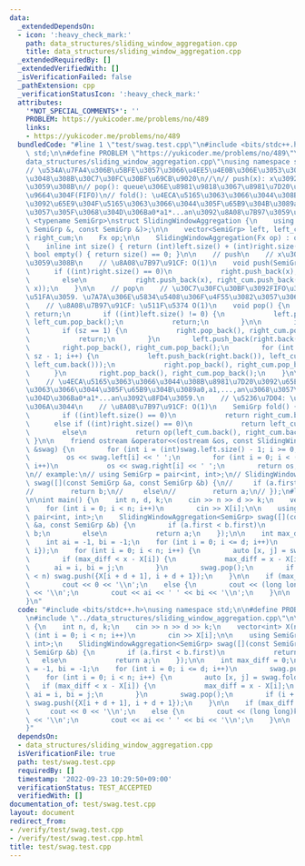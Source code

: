 ```yaml
---
data:
  _extendedDependsOn:
  - icon: ':heavy_check_mark:'
    path: data_structures/sliding_window_aggregation.cpp
    title: data_structures/sliding_window_aggregation.cpp
  _extendedRequiredBy: []
  _extendedVerifiedWith: []
  _isVerificationFailed: false
  _pathExtension: cpp
  _verificationStatusIcon: ':heavy_check_mark:'
  attributes:
    '*NOT_SPECIAL_COMMENTS*': ''
    PROBLEM: https://yukicoder.me/problems/no/489
    links:
    - https://yukicoder.me/problems/no/489
  bundledCode: "#line 1 \"test/swag.test.cpp\"\n#include <bits/stdc++.h>\nusing namespace\
    \ std;\n\n#define PROBLEM \"https://yukicoder.me/problems/no/489\"\n#line 3 \"\
    data_structures/sliding_window_aggregation.cpp\"\nusing namespace std;\n\n// SlidingWindowAggregation\n\
    // \u534A\u7FA4\u306B\u5BFE\u3057\u3066\u4EE5\u4E0B\u306E\u3053\u3068\u304C\u884C\
    \u3048\u308B\u30C7\u30FC\u30BF\u69CB\u9020\n//\n// push(x): x\u3092\u8FFD\u52A0\
    \u3059\u308B\n// pop(): queue\u306E\u8981\u9818\u3067\u8981\u7D20\u3092\u53D6\u308A\
    \u9664\u304F(FIFO)\n// fold(): \u4ECA\u5165\u3063\u3066\u3044\u308B\u8981\u7D20\
    \u3092\u65E9\u304F\u5165\u3063\u3066\u3044\u305F\u65B9\u304B\u3089a0,a1,...,an\u3068\
    \u3057\u305F\u3068\u304D\u306Ba0*a1*...an\u3092\u8A08\u7B97\u3059\u308B.\ntemplate\
    \ <typename SemiGrp>\nstruct SlidingWindowAggregation {\n    using Fx = function<SemiGrp(const\
    \ SemiGrp &, const SemiGrp &)>;\n\n    vector<SemiGrp> left, left_cum, right,\
    \ right_cum;\n    Fx op;\n\n    SlidingWindowAggregation(Fx op) : op(op) {}\n\n\
    \    inline int size() { return (int)left.size() + (int)right.size(); }\n    inline\
    \ bool empty() { return size() == 0; }\n\n    // push\n    // x\u3092\u8FFD\u52A0\
    \u3059\u308B\n    // \u8A08\u7B97\u91CF: O(1)\n    void push(SemiGrp x) {\n  \
    \      if ((int)right.size() == 0)\n            right.push_back(x), right_cum.push_back(x);\n\
    \        else\n            right.push_back(x), right_cum.push_back(op(right_cum.back(),\
    \ x));\n    }\n\n    // pop\n    // \u30C7\u30FC\u30BF\u3092FIFO\u3067\u53D6\u308A\
    \u51FA\u3059. \u7A7A\u306E\u5834\u5408\u306F\u4F55\u3082\u3057\u306A\u3044.\n\
    \    // \u8A08\u7B97\u91CF: \u511F\u5374 O(1)\n    void pop() {\n        if (empty())\
    \ return;\n        if ((int)left.size() != 0) {\n            left.pop_back(),\
    \ left_cum.pop_back();\n            return;\n        }\n\n        int sz = (int)right.size();\n\
    \        if (sz == 1) {\n            right.pop_back(), right_cum.pop_back();\n\
    \            return;\n        }\n        left.push_back(right.back()), left_cum.push_back(right.back());\n\
    \        right.pop_back(), right_cum.pop_back();\n        for (int i = 1; i <\
    \ sz - 1; i++) {\n            left.push_back(right.back()), left_cum.push_back(op(right.back(),\
    \ left_cum.back()));\n            right.pop_back(), right_cum.pop_back();\n  \
    \      }\n        right.pop_back(), right_cum.pop_back();\n    }\n\n    // fold\n\
    \    // \u4ECA\u5165\u3063\u3066\u3044\u308B\u8981\u7D20\u3092\u65E9\u304F\u5165\
    \u3063\u3066\u3044\u305F\u65B9\u304B\u3089a0,a1,...,an\u3068\u3057\u305F\u3068\
    \u304D\u306Ba0*a1*...an\u3092\u8FD4\u3059.\n    // \u5236\u7D04: \u7A7A\u3067\u306F\
    \u306A\u3044\n    // \u8A08\u7B97\u91CF: O(1)\n    SemiGrp fold() {\n        assert(!empty());\n\
    \        if ((int)left.size() == 0)\n            return right_cum.back();\n  \
    \      else if ((int)right.size() == 0)\n            return left_cum.back();\n\
    \        else\n            return op(left_cum.back(), right_cum.back());\n   \
    \ }\n\n    friend ostream &operator<<(ostream &os, const SlidingWindowAggregation<SemiGrp>\
    \ &swag) {\n        for (int i = (int)swag.left.size() - 1; i >= 0; i--)\n   \
    \         os << swag.left[i] << ' ';\n        for (int i = 0; i < (int)swag.right.size();\
    \ i++)\n            os << swag.right[i] << ' ';\n        return os;\n    }\n};\n\
    \n// example:\n// using SemiGrp = pair<int, int>;\n// SlidingWindowAggregation<SemiGrp>\
    \ swag([](const SemiGrp &a, const SemiGrp &b) {\n//     if (a.first < b.first)\n\
    //         return b;\n//     else\n//         return a;\n// });\n#line 6 \"test/swag.test.cpp\"\
    \n\nint main() {\n    int n, d, k;\n    cin >> n >> d >> k;\n    vector<int> X(n);\n\
    \    for (int i = 0; i < n; i++)\n        cin >> X[i];\n\n    using SemiGrp =\
    \ pair<int, int>;\n    SlidingWindowAggregation<SemiGrp> swag([](const SemiGrp\
    \ &a, const SemiGrp &b) {\n        if (a.first < b.first)\n            return\
    \ b;\n        else\n            return a;\n    });\n\n    int max_diff = 0;\n\
    \    int ai = -1, bi = -1;\n    for (int i = 0; i <= d; i++)\n        swag.push({X[i],\
    \ i});\n    for (int i = 0; i < n; i++) {\n        auto [x, j] = swag.fold();\n\
    \        if (max_diff < x - X[i]) {\n            max_diff = x - X[i];\n      \
    \      ai = i, bi = j;\n        }\n        swag.pop();\n        if (i + d + 1\
    \ < n) swag.push({X[i + d + 1], i + d + 1});\n    }\n\n    if (max_diff == 0)\n\
    \        cout << 0 << '\\n';\n    else {\n        cout << (long long)k * max_diff\
    \ << '\\n';\n        cout << ai << ' ' << bi << '\\n';\n    }\n\n    return 0;\n\
    }\n"
  code: "#include <bits/stdc++.h>\nusing namespace std;\n\n#define PROBLEM \"https://yukicoder.me/problems/no/489\"\
    \n#include \"../data_structures/sliding_window_aggregation.cpp\"\n\nint main()\
    \ {\n    int n, d, k;\n    cin >> n >> d >> k;\n    vector<int> X(n);\n    for\
    \ (int i = 0; i < n; i++)\n        cin >> X[i];\n\n    using SemiGrp = pair<int,\
    \ int>;\n    SlidingWindowAggregation<SemiGrp> swag([](const SemiGrp &a, const\
    \ SemiGrp &b) {\n        if (a.first < b.first)\n            return b;\n     \
    \   else\n            return a;\n    });\n\n    int max_diff = 0;\n    int ai\
    \ = -1, bi = -1;\n    for (int i = 0; i <= d; i++)\n        swag.push({X[i], i});\n\
    \    for (int i = 0; i < n; i++) {\n        auto [x, j] = swag.fold();\n     \
    \   if (max_diff < x - X[i]) {\n            max_diff = x - X[i];\n           \
    \ ai = i, bi = j;\n        }\n        swag.pop();\n        if (i + d + 1 < n)\
    \ swag.push({X[i + d + 1], i + d + 1});\n    }\n\n    if (max_diff == 0)\n   \
    \     cout << 0 << '\\n';\n    else {\n        cout << (long long)k * max_diff\
    \ << '\\n';\n        cout << ai << ' ' << bi << '\\n';\n    }\n\n    return 0;\n\
    }"
  dependsOn:
  - data_structures/sliding_window_aggregation.cpp
  isVerificationFile: true
  path: test/swag.test.cpp
  requiredBy: []
  timestamp: '2022-09-23 10:29:50+09:00'
  verificationStatus: TEST_ACCEPTED
  verifiedWith: []
documentation_of: test/swag.test.cpp
layout: document
redirect_from:
- /verify/test/swag.test.cpp
- /verify/test/swag.test.cpp.html
title: test/swag.test.cpp
---
```

